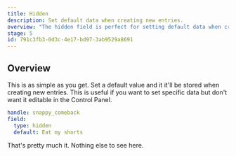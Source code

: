 ```yaml
---
title: Hidden
description: Set default data when creating new entries.
overview: "The hidden field is perfect for setting default data when creating new entries. Set anything as the `default` field value and you're good to go."
stage: 5
id: 791c3fb3-0d3c-4e17-bd97-3ab9529a8691
---
```

## Overview

This is as simple as you get. Set a default value and it it'll be stored when creating new entries. This is useful if you want to set specific data but don't want it editable in the Control Panel.

``` yaml
handle: snappy_comeback
field:
  type: hidden
  default: Eat my shorts
```

That's pretty much it. Nothing else to see here.
